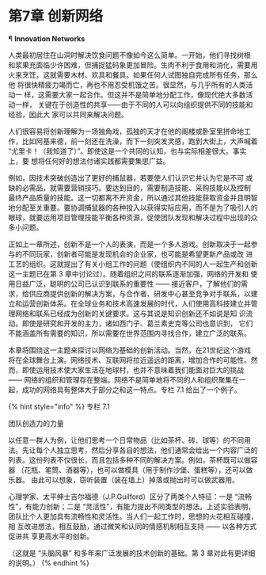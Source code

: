 # 第7章 创新网络

¶  **Innovation Networks**&#x20;

&#x20;       人类最初居住在山洞时解决饮食问题不像如今这么简单。一开始，他们寻找树根 和浆果充面临少许困难，但捕捉猛码象更加冒险。生肉不利于食用和消化，需要用 火来烹饪，这就需要木材、欢具和餐具。如果任何人试图独自完成所有任务，那么他 将很快精疲力竭而亡，再也不用忍受机饿之苦。很显然，与几乎所有的人类活动一 样，这需要大家一起合作。但这并不是简单地分配工作，像现代绝大多数活动一样， 关键在于创造性的共享——由于不同的人可以向组织提供不同的技能和经验，因此大 家可以共同来解决问题。&#x20;

&#x20;       人们很容易将创新理解为一场独角戏，孤独的天才在他的阁楼或卧室里拼命地工 作，比如阿基来德，前一刻还在洗澡，而下一刻突发灵感，跑到大街上，大声喊着 “尤里卡！（我知道了）”。即使这是一个共同的认知，也与实际相差很大。事实上，要 想将任何好的想法付诸实践都需要集思广益。&#x20;

&#x20;       例如，因技术突破创造出了更好的捕鼠器，若要使人们认识它并认为它是不可 或缺的必需品，就需要营销技巧。要达到目的，需要制造技能、采购技能以及控制 最终产品质量的技能。这一切都离不开资金，所以通过其他技能获取资金并且明智 地分配至关重要。要协调捕鼠器的各种投入以获得实际应用，而不是为了吸引人的 眼球，就要运用项目管理技能平衡各种资源，促使团队发现和解决过程中出现的众 多小问题。&#x20;

&#x20;       正如上一章所述，创新不是一个人的表演，而是一个多人游戏。创新取决于一起参与的不同玩家，创新者可能是发现机会的企业家，也可能是希望更新产品或改 进工艺的组织。这就提出了有关小组工作的问题（使组织内不同的人一起生产和创新这一主题已在第 3 章中讨论过）。随着组织之间的联系逐渐加强，网络的开发和 使用日益广泛，聪明的公司已认识到联系的重要性 —— 接近客户，了解他们的需求，给供应商提供创新的解决方案，与合作者、研发中心甚至竞争对手联系，以建立和运营创新体系。在全球业务和技术高速发展的时代，人们使用高科技建立并管理网络和联系已经成为创新的关键要求。这与其说是知识创新还不如说是知 识流动。即使是研究和开发的主力，诸如西门子、葛兰素史克等公司也意识到， 它们不能涵盖所有需要的知识，所以需要在世界范围内寻找合作，建立广泛的联系。&#x20;

&#x20;       本章将围绕这一主题来探讨以网络为基础的创新活动。当然，在21世纪这个游戏将在全球舞台上演。网络技术、互联网将拉近遥远的距离，增加合作的可能性。然 而，即使运用技术使大家生活在地球村，也并不意味着我们能面对巨大的挑战 —— 网络的组织和管理存在整端。网络不是简单地将不同的人和组织聚集在一起，成功的网络具有整体大于部分之和这一特点。专栏 7.1 给出了一个例子。

{% hint style="info" %}
专栏 7.1

团队创造力的力量

&#x20;       以任意一群人为例，让他们思考一个日常物品（比如茶杯、砖、球等）的不同用法。先让每个人独立思考，然后分享各自的想法，他们通常会给出一个内容广泛的列表。这份列表不仅很长，而且包括多种不同的解决方案。例如，茶杯既可以做容器 （花瓶、笔筒、酒器等），也可以做模具（用于制作沙堡、蛋糕等），还可以做乐器。 由此可以想象，窃听装置（装在墙上）掉落或抛出时可以做武器用。&#x20;

&#x20;       心理学家、太平绅士吉尔福德（J.P.Guilford）区分了两类个人特征：一是 “流畅性”，有能力创新；二是 “灵活性”，有能力提出不同类型的想法。上述实验表明， 团队比个人更加具有流畅性和灵活性。当人们一起工作时，思想的火花相互碰撞，相 互改进想法，相互鼓励，通过微笑和认同的情感机制相互支持 —— 以各种方式促进共 享更高水平的创新。&#x20;

&#x20;   （这就是 “头脑风暴” 和多年来广泛发展的技术创新的基础。第 3 章对此有更详细的说明。）
{% endhint %}
